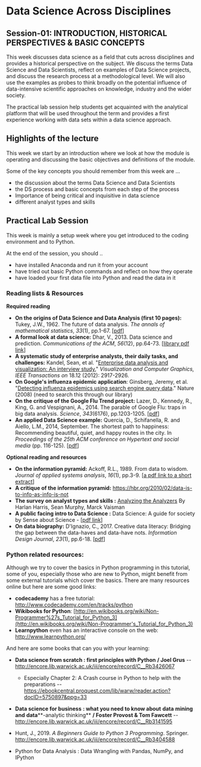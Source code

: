 # Data Science Across Disciplines

## Session-01: INTRODUCTION, HISTORICAL PERSPECTIVES & BASIC CONCEPTS 

This week discusses data science as a field that cuts across disciplines and provides a historical perspective on the subject. We discuss the terms Data Science and Data Scientists, reflect on examples of Data Science projects, and discuss the research process at a methodological level. We will also use the examples as probes to think broadly on the potential influence of data-intensive scientific approaches on knowledge, industry and the wider society.

The practical lab session help students get acquainted with the analytical platform that will be used throughout the term and provides a first experience working with data sets within a data science approach.

## Highlights of the lecture

This week we start by an introduction where we look at how the module is operating and discussing the basic objectives and definitions of the module.

Some of the key concepts you should remember from this week are ...

- the discussion about the terms Data Science and Data Scientists 
- the DS process and basic concepts from each step of the process
- Importance of being critical and inquisitive in data science
- different analyst types and skills

## Practical Lab Session

This week is mainly a setup week where you get introduced to the coding environment and to Python.

At the end of the session, you should  ..

- have installed Anaconda and run it from your account
- have tried out basic Python commands and reflect on how they operate
- have loaded your first data file into Python and read the data in it

### Reading lists & Resources

**Required reading**

- **On the origins of Data Science and Data Analysis (first 10 pages):** Tukey, J.W., 1962. The future of data analysis. *The annals of mathematical statistics*, *33*(1), pp.1-67. [[pdf](https://projecteuclid.org/euclid.aoms/1177704711)]
- **A formal look at data science:** Dhar, V., 2013. Data science and prediction. *Communications of the ACM*, *56*(12), pp.64-73. [[library pdf link](https://encore.lib.warwick.ac.uk/iii/encore/eds/C__S%22Data%20science%20and%20prediction%22__Orightresult__U__X0?lang=eng&link=http%3A%2F%2F0-search.ebscohost.com.pugwash.lib.warwick.ac.uk%2Flogin.aspx%3Fdirect%3Dtrue%26site%3Deds-live%26db%3Dbth%26AN%3D92604156%26group%3Dtrial&suite=cobalt)]
- **A systematic study of enterprise analysts, their daily tasks, and challenges:** Kandel, Sean, et al. "[Enterprise data analysis and visualization: An interview study.](http://db.cs.berkeley.edu/papers/vast12-interview.pdf)" *Visualization and Computer Graphics, IEEE Transactions on* 18.12 (2012): 2917-2926.
- **On Google's influenza epidemic application**: Ginsberg, Jeremy, et al. "[Detecting influenza epidemics using search engine query data](http://www.nature.com/nature/journal/v457/n7232/full/nature07634.html)." Nature (2008) (need to search this through our library) 
- **On the critique of the Google Flu Trend project:** Lazer, D., Kennedy, R., King, G. and Vespignani, A., 2014. The parable of Google Flu: traps in big data analysis. *Science*, *343*(6176), pp.1203-1205. [[pdf](http://0-search.ebscohost.com.pugwash.lib.warwick.ac.uk/login.aspx%3fdirect%3dtrue%26db%3dedsjsr%26AN%3dedsjsr.24743402%26site%3deds-live&group=trial)]
- **An applied Data Science example:** Quercia, D., Schifanella, R. and Aiello, L.M., 2014, September. The shortest path to happiness: Recommending beautiful, quiet, and happy routes in the city. In *Proceedings of the 25th ACM conference on Hypertext and social media* (pp. 116-125). [[pdf](https://arxiv.org/pdf/1407.1031.pdf)]

**Optional reading and resources**

- **On the information pyramid:** Ackoff, R.L., 1989. From data to wisdom. *Journal of applied systems analysis*, *16*(1), pp.3-9. [[a pdf link to a short extract](http://faculty.ung.edu/kmelton/Documents/DataWisdom.pdf)]
- **A critique of the information pyramid:** https://hbr.org/2010/02/data-is-to-info-as-info-is-not
- **The survey on analyst types and skills :** [Analyzing the Analyzers](http://www.oreilly.com/data/free/files/analyzing-the-analyzers.pdf) By Harlan Harris, Sean Murphy, Marck Vaisman
- **A public facing intro to Data Science :** Data Science: A guide for society by Sense about Science - [[pdf link](https://senseaboutscience.org/wp-content/uploads/2019/06/SaS-DataScienceGuide-V8-SinglePages.pdf)] 
- **On data biography:** D'Ignazio, C., 2017. Creative data literacy: Bridging the gap between the data-haves and data-have nots. *Information Design Journal*, *23*(1), pp.6-18. [[pdf](https://www.researchgate.net/publication/318249308_Creative_data_literacy_Bridging_the_gap_between_the_data-haves_and_data-have_nots)]

### Python related resources:

Although we try to cover the basics in Python programming in this  tutorial, some of you, especially those who are new to Python, might  benefit from some external tutorials which cover the basics. There are  many resources online but here are some good links:

- **codecademy** has a free tutorial: http://www.codecademy.com/en/tracks/python
- **Wikibooks for Python**: [http://en.wikibooks.org/wiki/Non-Programmer%27s_Tutorial_for_Python_3](http://en.wikibooks.org/wiki/Non-Programmer's_Tutorial_for_Python_3)
- **Learnpython** even has an interactive console on the web: http://www.learnpython.org/

And here are some books that can you with your learning:

- **Data science from scratch : first principles with Python** **/ Joel Grus** -- http://encore.lib.warwick.ac.uk/iii/encore/record/C__Rb3426067
  - Especially Chapter 2: A Crash course in Python to help with the preparations -- https://ebookcentral.proquest.com/lib/warw/reader.action?docID=5750897&ppg=33
- **Data science for business** **: what you need to know about** **data** **mining and** **data****-analytic thinking** **/ Foster Provost & Tom Fawcett** -- http://encore.lib.warwick.ac.uk/iii/encore/record/C__Rb3141595

- Hunt, J., 2019. *A Beginners Guide to Python 3 Programming*. Springer. http://encore.lib.warwick.ac.uk/iii/encore/record/C__Rb3404588

- Python for Data Analysis : Data Wrangling with Pandas, NumPy, and IPython
